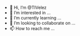 - 👋 Hi, I’m @TIVelez
- 👀 I’m interested in ...
- 🌱 I’m currently learning ...
- 💞️ I’m looking to collaborate on ...
- 📫 How to reach me ...

<!---
TIVelez/TIVelez is a ✨ special ✨ repository because its `README.md` (this file) appears on your GitHub profile.
You can click the Preview link to take a look at your changes.
--->
